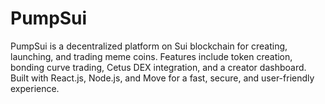 # PumpSui
PumpSui is a decentralized platform on Sui blockchain for creating, launching, and trading meme coins. Features include token creation, bonding curve trading, Cetus DEX integration, and a creator dashboard. Built with React.js, Node.js, and Move for a fast, secure, and user-friendly experience.
